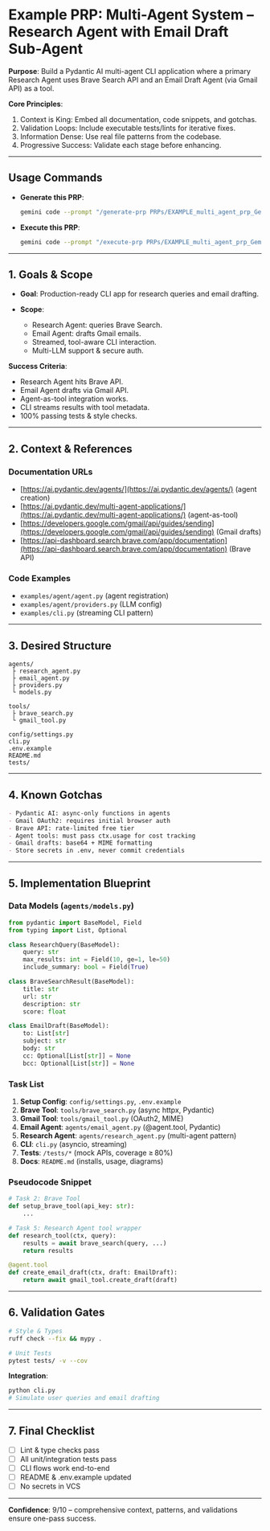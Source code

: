 # Example PRP: Multi-Agent System – Research Agent with Email Draft Sub-Agent

**Purpose**: Build a Pydantic AI multi-agent CLI application where a primary Research Agent uses Brave Search API and an Email Draft Agent (via Gmail API) as a tool.

**Core Principles**:

1. Context is King: Embed all documentation, code snippets, and gotchas.
2. Validation Loops: Include executable tests/lints for iterative fixes.
3. Information Dense: Use real file patterns from the codebase.
4. Progressive Success: Validate each stage before enhancing.

---

## Usage Commands

- **Generate this PRP**:

  ```bash
  gemini code --prompt "/generate-prp PRPs/EXAMPLE_multi_agent_prp_Gemini.md"
  ```

- **Execute this PRP**:

  ```bash
  gemini code --prompt "/execute-prp PRPs/EXAMPLE_multi_agent_prp_Gemini.md"
  ```

---

## 1. Goals & Scope

- **Goal**: Production-ready CLI app for research queries and email drafting.
- **Scope**:

  - Research Agent: queries Brave Search.
  - Email Agent: drafts Gmail emails.
  - Streamed, tool-aware CLI interaction.
  - Multi-LLM support & secure auth.

**Success Criteria**:

- Research Agent hits Brave API.
- Email Agent drafts via Gmail API.
- Agent-as-tool integration works.
- CLI streams results with tool metadata.
- 100% passing tests & style checks.

---

## 2. Context & References

### Documentation URLs

- [https://ai.pydantic.dev/agents/](https://ai.pydantic.dev/agents/) (agent creation)
- [https://ai.pydantic.dev/multi-agent-applications/](https://ai.pydantic.dev/multi-agent-applications/) (agent-as-tool)
- [https://developers.google.com/gmail/api/guides/sending](https://developers.google.com/gmail/api/guides/sending) (Gmail drafts)
- [https://api-dashboard.search.brave.com/app/documentation](https://api-dashboard.search.brave.com/app/documentation) (Brave API)

### Code Examples

- `examples/agent/agent.py` (agent registration)
- `examples/agent/providers.py` (LLM config)
- `examples/cli.py` (streaming CLI pattern)

---

## 3. Desired Structure

```
agents/
 ├ research_agent.py
 ├ email_agent.py
 ├ providers.py
 └ models.py

tools/
 ├ brave_search.py
 └ gmail_tool.py

config/settings.py
cli.py
.env.example
README.md
tests/
```

---

## 4. Known Gotchas

```markdown
- Pydantic AI: async-only functions in agents
- Gmail OAuth2: requires initial browser auth
- Brave API: rate-limited free tier
- Agent tools: must pass ctx.usage for cost tracking
- Gmail drafts: base64 + MIME formatting
- Store secrets in .env, never commit credentials
```

---

## 5. Implementation Blueprint

### Data Models (`agents/models.py`)

```python
from pydantic import BaseModel, Field
from typing import List, Optional

class ResearchQuery(BaseModel):
    query: str
    max_results: int = Field(10, ge=1, le=50)
    include_summary: bool = Field(True)

class BraveSearchResult(BaseModel):
    title: str
    url: str
    description: str
    score: float

class EmailDraft(BaseModel):
    to: List[str]
    subject: str
    body: str
    cc: Optional[List[str]] = None
    bcc: Optional[List[str]] = None
```

### Task List

1. **Setup Config**: `config/settings.py`, `.env.example`
2. **Brave Tool**: `tools/brave_search.py` (async httpx, Pydantic)
3. **Gmail Tool**: `tools/gmail_tool.py` (OAuth2, MIME)
4. **Email Agent**: `agents/email_agent.py` (@agent.tool, Pydantic)
5. **Research Agent**: `agents/research_agent.py` (multi-agent pattern)
6. **CLI**: `cli.py` (asyncio, streaming)
7. **Tests**: `/tests/*` (mock APIs, coverage ≥ 80%)
8. **Docs**: `README.md` (installs, usage, diagrams)

### Pseudocode Snippet

```python
# Task 2: Brave Tool
def setup_brave_tool(api_key: str):
    ...

# Task 5: Research Agent tool wrapper
def research_tool(ctx, query):
    results = await brave_search(query, ...)
    return results

@agent.tool
def create_email_draft(ctx, draft: EmailDraft):
    return await gmail_tool.create_draft(draft)
```

---

## 6. Validation Gates

```bash
# Style & Types
ruff check --fix && mypy .

# Unit Tests
pytest tests/ -v --cov
```

**Integration**:

```bash
python cli.py
# Simulate user queries and email drafting
```

---

## 7. Final Checklist

- [ ] Lint & type checks pass
- [ ] All unit/integration tests pass
- [ ] CLI flows work end-to-end
- [ ] README & .env.example updated
- [ ] No secrets in VCS

---

**Confidence**: 9/10 – comprehensive context, patterns, and validations ensure one-pass success.
